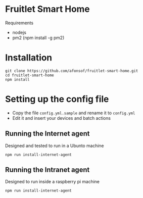 # Fruitlet Smart Home

Requirements
* nodejs
* pm2 (npm install -g pm2)

# Installation
```
git clone https://github.com/afonsof/fruitlet-smart-home.git
cd fruitlet-smart-home
npm install
```

# Setting up the config file
* Copy the file `config.yml.sample` and rename it to `config.yml`
* Edit it and insert your devices and batch actions


## Running the Internet agent
Designed and tested to run in a Ubunto machine
```
npm run install-internet-agent
```

## Running the Intranet agent
Designed to run inside a raspberry pi machine
```
npm run install-internet-agent
```
